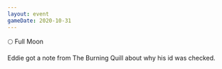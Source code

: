 ```yaml
---
layout: event
gameDate: 2020-10-31
---
```


:full_moon: Full Moon

Eddie got a note from The Burning Quill about why his id was checked.
